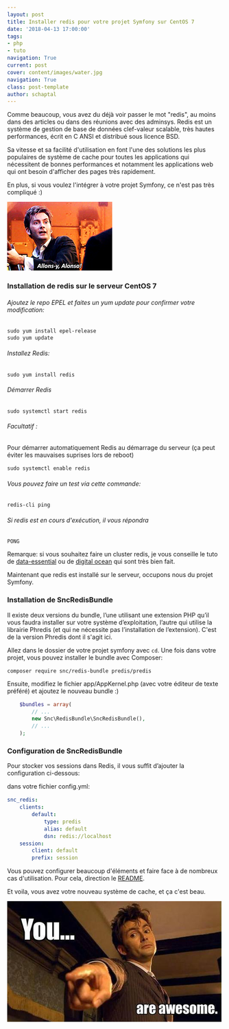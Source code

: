 ```yaml
---
layout: post
title: Installer redis pour votre projet Symfony sur CentOS 7
date: '2018-04-13 17:00:00'
tags:
- php
- tuto
navigation: True
current: post
cover: content/images/water.jpg
navigation: True
class: post-template
author: schaptal
---
```


Comme beaucoup, vous avez du déjà voir passer le mot "redis", au moins dans des articles ou dans des réunions avec des adminsys. Redis est un système de gestion de base de données clef-valeur scalable, très hautes performances, écrit en C ANSI et distribué sous licence BSD.

Sa vitesse et sa facilité d'utilisation en font l'une des solutions les plus populaires de système de cache pour toutes les applications qui nécessitent de bonnes performances et notamment les applications web qui ont besoin d'afficher des pages très rapidement.

En plus, si vous voulez l'intégrer à votre projet Symfony, ce n'est pas très compliqué :)

![allonsy](/content/images/2018/04/allonsy.gif)

### Installation de redis sur le serveur CentOS 7


###### Ajoutez le repo EPEL et faites un yum update pour confirmer votre modification:

```console
sudo yum install epel-release
sudo yum update
```

###### Installez Redis:
```console
sudo yum install redis
```

###### Démarrer Redis
```console
sudo systemctl start redis
```

###### Facultatif : 
Pour démarrer automatiquement Redis au démarrage du serveur (ça peut éviter les mauvaises suprises lors de reboot)
```console
sudo systemctl enable redis
```

###### Vous pouvez faire un test via cette commande: 
```console
redis-cli ping
````

###### Si redis est en cours d'exécution, il vous répondra
```
PONG
```

Remarque: si vous souhaitez faire un cluster redis, je vous conseille le tuto de [data-essential](https://www.data-essential.com/setup-a-secured-redis-cluster-on-centos7/) ou de [digital ocean](https://www.digitalocean.com/community/tutorials/how-to-configure-a-redis-cluster-on-centos-7) qui sont très bien fait.

Maintenant que redis est installé sur le serveur, occupons nous du projet Symfony.

### Installation de SncRedisBundle

Il existe deux versions du bundle, l’une utilisant une extension PHP qu’il vous faudra installer sur votre système d’exploitation, l’autre qui utilise la librairie Phredis (et qui ne nécessite pas l’installation de l’extension).
C'est de la version Phredis dont il s'agit ici.

Allez dans le dossier de votre projet symfony avec ```cd```.
Une fois dans votre projet, vous pouvez installer le bundle avec Composer:
```console
composer require snc/redis-bundle predis/predis
````

Ensuite, modifiez le fichier app/AppKernel.php (avec votre éditeur de texte préféré) et ajoutez le nouveau bundle :)
```php
    $bundles = array(
        // ...
        new Snc\RedisBundle\SncRedisBundle(),
        // ...
    );
```
    
### Configuration de SncRedisBundle
Pour stocker vos sessions dans Redis, il vous suffit d’ajouter la configuration ci-dessous:

dans votre fichier config.yml: 
```yaml
snc_redis:
    clients:
        default:
            type: predis
            alias: default
            dsn: redis://localhost
    session:
        client: default
        prefix: session
```
Vous pouvez configurer beaucoup d'éléments et faire face à de nombreux cas d'utilisation. Pour cela, direction le [README](https://github.com/snc/SncRedisBundle/blob/master/Resources/doc/index.md).

Et voila, vous avez votre nouveau système de cache, et ça c'est beau.

![youareawesome](/content/images/2018/04/youareawesome.jpg)